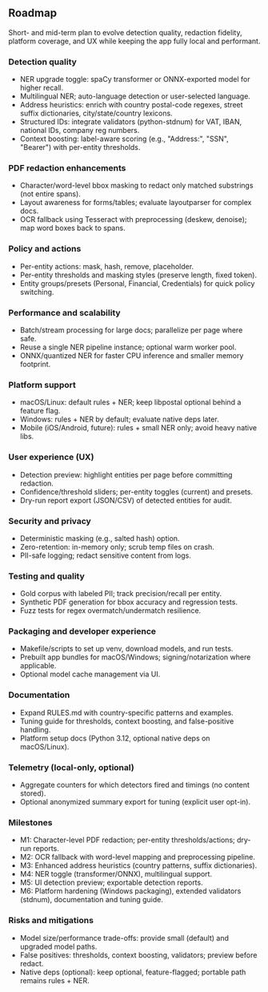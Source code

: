 ## Roadmap

Short- and mid-term plan to evolve detection quality, redaction fidelity, platform coverage, and UX while keeping the app fully local and performant.

### Detection quality
- NER upgrade toggle: spaCy transformer or ONNX-exported model for higher recall.
- Multilingual NER; auto-language detection or user-selected language.
- Address heuristics: enrich with country postal-code regexes, street suffix dictionaries, city/state/country lexicons.
- Structured IDs: integrate validators (python-stdnum) for VAT, IBAN, national IDs, company reg numbers.
- Context boosting: label-aware scoring (e.g., "Address:", "SSN", "Bearer") with per-entity thresholds.

### PDF redaction enhancements
- Character/word-level bbox masking to redact only matched substrings (not entire spans).
- Layout awareness for forms/tables; evaluate layoutparser for complex docs.
- OCR fallback using Tesseract with preprocessing (deskew, denoise); map word boxes back to spans.

### Policy and actions
- Per-entity actions: mask, hash, remove, placeholder.
- Per-entity thresholds and masking styles (preserve length, fixed token).
- Entity groups/presets (Personal, Financial, Credentials) for quick policy switching.

### Performance and scalability
- Batch/stream processing for large docs; parallelize per page where safe.
- Reuse a single NER pipeline instance; optional warm worker pool.
- ONNX/quantized NER for faster CPU inference and smaller memory footprint.

### Platform support
- macOS/Linux: default rules + NER; keep libpostal optional behind a feature flag.
- Windows: rules + NER by default; evaluate native deps later.
- Mobile (iOS/Android, future): rules + small NER only; avoid heavy native libs.

### User experience (UX)
- Detection preview: highlight entities per page before committing redaction.
- Confidence/threshold sliders; per-entity toggles (current) and presets.
- Dry-run report export (JSON/CSV) of detected entities for audit.

### Security and privacy
- Deterministic masking (e.g., salted hash) option.
- Zero-retention: in-memory only; scrub temp files on crash.
- PII-safe logging; redact sensitive content from logs.

### Testing and quality
- Gold corpus with labeled PII; track precision/recall per entity.
- Synthetic PDF generation for bbox accuracy and regression tests.
- Fuzz tests for regex overmatch/undermatch resilience.

### Packaging and developer experience
- Makefile/scripts to set up venv, download models, and run tests.
- Prebuilt app bundles for macOS/Windows; signing/notarization where applicable.
- Optional model cache management via UI.

### Documentation
- Expand RULES.md with country-specific patterns and examples.
- Tuning guide for thresholds, context boosting, and false-positive handling.
- Platform setup docs (Python 3.12, optional native deps on macOS/Linux).

### Telemetry (local-only, optional)
- Aggregate counters for which detectors fired and timings (no content stored).
- Optional anonymized summary export for tuning (explicit user opt-in).

### Milestones
- M1: Character-level PDF redaction; per-entity thresholds/actions; dry-run reports.
- M2: OCR fallback with word-level mapping and preprocessing pipeline.
- M3: Enhanced address heuristics (country patterns, suffix dictionaries).
- M4: NER toggle (transformer/ONNX), multilingual support.
- M5: UI detection preview; exportable detection reports.
- M6: Platform hardening (Windows packaging), extended validators (stdnum), documentation and tuning guide.

### Risks and mitigations
- Model size/performance trade-offs: provide small (default) and upgraded model paths.
- False positives: thresholds, context boosting, validators; preview before redact.
- Native deps (optional): keep optional, feature-flagged; portable path remains rules + NER.



